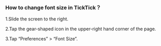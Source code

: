 ### How to change font size in TickTick？

1.Slide the screen to the right.

2.Tap the gear-shaped icon in the upper-right hand corner of the page.

3.Tap “Preferences” > “Font Size”.
